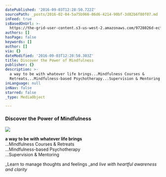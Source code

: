 ```yaml
---
datePublished: '2016-09-03T12:28:50.722Z'
sourcePath: _posts/2016-02-04-5a75b966-86d6-4214-90bf-3d82b6f80f07.md
inFeed: true
isBasedOnUrl: >-
  https://the-grid-user-content.s3-us-west-2.amazonaws.com/9728026d-ecf9-4864-94bf-68792634fd44.jpg
authors: []
hasPage: false
keywords: []
author: []
via: {}
dateModified: '2016-09-03T12:28:50.303Z'
title: Discover the Power of Mindfulness
publisher: {}
description: >-
  a way to be with whatever life brings...Mindfulness Courses &
  Retreats...Mindfulness-based Psychotherapy...Supervision & Mentoring
inLanguage: null
inNav: false
starred: false
_type: MediaObject

---
```

### Discover the Power of Mindfulness
![](https://the-grid-user-content.s3-us-west-2.amazonaws.com/fdf21eae-dbb6-4901-a084-c9c7674ee187.jpg)

**a way to be with whatever life brings**  
...Mindfulness Courses & Retreats  
...Mindfulness-based Psychotherapy  
...Supervision & Mentoring

_Learn to manage thoughts and feelings _and _live with heartful awareness and clarity_